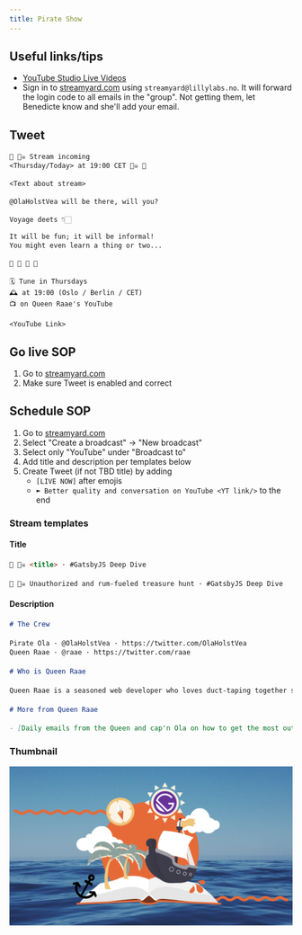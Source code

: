 ```yaml
---
title: Pirate Show
---
```


## Useful links/tips

- [YouTube Studio Live Videos](https://studio.youtube.com/channel/UCDlrzlRdM1vGr8nO708KFmQ/videos/live)
- Sign in to [streamyard.com](https://streamyard.com/) using `streamyard@lillylabs.no`. It will forward the login code to all emails in the "group". Not getting them, let Benedicte know and she'll add your email.

## Tweet

```
🔔 🏴‍☠️ Stream incoming
<Thursday/Today> at 19:00 CET 🏴‍☠️ 🔔

<Text about stream>

@OlaHolstVea will be there, will you?

Voyage deets 👇🏻
```

```
It will be fun; it will be informal!
You might even learn a thing or two...

🥛 🍷 🥤 🍺

🗓 Tune in Thursdays
🕰 at 19:00 (Oslo / Berlin / CET)
📺 on Queen Raae's YouTube

<YouTube Link>
```

## Go live SOP

1. Go to [streamyard.com](https://streamyard.com/)
2. Make sure Tweet is enabled and correct

## Schedule SOP

1. Go to [streamyard.com](https://streamyard.com/)
2. Select "Create a broadcast" -> "New broadcast"
3. Select only "YouTube" under "Broadcast to"
4. Add title and description per templates below
5. Create Tweet (if not TBD title) by adding
   - `[LIVE NOW]` after emojis
   - `➽ Better quality and conversation on YouTube <YT link/>` to the end

### Stream templates

#### Title

```md
🔴 🏴‍☠️ <title> · #GatsbyJS Deep Dive

🔴 🏴‍☠️ Unauthorized and rum-fueled treasure hunt · #GatsbyJS Deep Dive
```

#### Description

```md
# The Crew

Pirate Ola · @OlaHolstVea · https://twitter.com/OlaHolstVea  
Queen Raae · @raae · https://twitter.com/raae

# Who is Queen Raae

Queen Raae is a seasoned web developer who loves duct-taping together side projects in addition to making apps trusted by the Swedish Armed Forces, The Norwegian Water Resources and Energy Directorate, and others.

# More from Queen Raae

- [Daily emails from the Queen and cap'n Ola on how to get the most out out Gatsby](https://queen.raae.codes/emails/?utm_source=youtube&utm_campaign=description&utm_content=pirate-show)
```

### Thumbnail

![](./PirateShowThumbnail.png)
